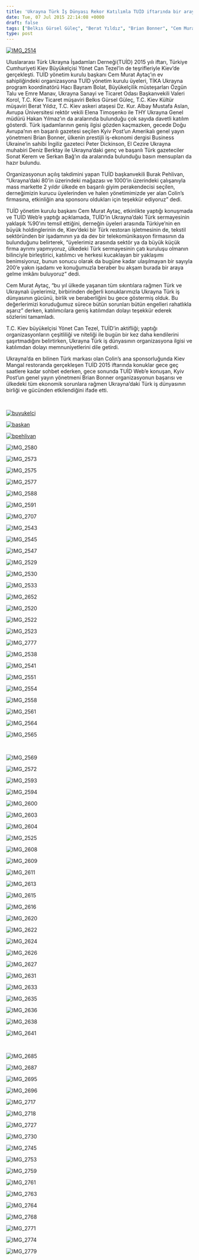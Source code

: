```yaml
---
title: 'Ukrayna Türk İş Dünyası Rekor Katılımla TUİD iftarında bir araya geldi'
date: Tue, 07 Jul 2015 22:14:08 +0000
draft: false
tags: ["Belkıs Gürsel Güleç", "Berat Yıldız", "Brian Bonner", "Cem Murat Aytaç", "Elena Timoşenko", "Emre Manav", "Hacı Bayram Bolat", "hakan yılmaz", "iftar", "kiev iftar", "Mustafa Aslan", "Özgün Talu", "ramazan", "TİKA Ukrayna", "TUİD (Türk Ukrayna İşadamları Derneği)", "Ukrayna", "Ukrayna İftar", "Valeri Korol", "Yönet Can Tezel"]
type: post
---
```


[![IMG_2514](https://burakpehlivan.org/wp-content/uploads/2015/07/IMG_2514.jpg)](https://burakpehlivan.org/wp-content/uploads/2015/07/IMG_2514.jpg)

Uluslararası Türk Ukrayna İşadamları Derneği(TUİD) 2015 yılı iftarı, Türkiye Cumhuriyeti Kiev Büyükelçisi Yönet Can Tezel’in de teşrifleriyle Kiev’de gerçekleşti. TUİD yönetim kurulu başkanı Cem Murat Aytaç’ın ev sahipliğindeki organizasyona TUİD yönetim kurulu üyeleri, TİKA Ukrayna program koordinatörü Hacı Bayram Bolat, Büyükelçilik müsteşarları Özgün Talu ve Emre Manav, Ukrayna Sanayi ve Ticaret Odası Başkanvekili Valeri Korol, T.C. Kiev Ticaret müşaviri Belkıs Gürsel Güleç, T.C. Kiev Kültür müşaviri Berat Yıldız, T.C. Kiev askeri ataşesi Dz. Kur. Albay Mustafa Aslan, Avrupa Üniversitesi rektör vekili Elena Timoşenko ile THY Ukrayna Genel müdürü Hakan Yılmaz’ın da aralarında bulunduğu çok sayıda davetli katılım gösterdi. Türk işadamlarının geniş ilgisi gözden kaçmazken, gecede Doğu Avrupa’nın en başarılı gazetesi seçilen Kyiv Post’un Amerikalı genel yayın yönetmeni Brian Bonner, ülkenin prestijli iş-ekonomi dergisi Business Ukraine’in sahibi İngiliz gazeteci Peter Dickinson, El Cezire Ukrayna muhabiri Deniz Berktay ile Ukrayna’daki genç ve başarılı Türk gazeteciler Sonat Kerem ve Serkan Bağ’ın da aralarında bulunduğu basın mensupları da hazır bulundu.

Organizasyonun açılış takdimini yapan TUİD başkanvekili Burak Pehlivan, “Ukrayna’daki 80’in üzerindeki mağazası ve 1000’in üzerindeki çalışanıyla mass markette 2 yıldır ülkede en başarılı giyim perakendecisi seçilen, derneğimizin kurucu üyelerinden ve halen yönetimimizde yer alan Colin’s firmasına, etkinliğin ana sponsoru oldukları için teşekkür ediyoruz” dedi.

TUİD yönetim kurulu başkanı Cem Murat Aytaç, etkinlikte yaptığı konuşmada ve TUİD Web’e yaptığı açıklamada, TUİD’in Ukrayna’daki Türk sermayesinin yaklaşık %90’ını temsil ettiğini, derneğin üyeleri arasında Türkiye’nin en büyük holdinglerinin de, Kiev’deki bir Türk restoran işletmesinin de, tekstil sektöründen bir işadamının ya da dev bir telekomünikasyon firmasının da bulunduğunu belirterek, “üyelerimiz arasında sektör ya da büyük küçük firma ayrımı yapmıyoruz, ülkedeki Türk sermayesinin çatı kuruluşu olmanın bilinciyle birleştirici, katılımcı ve herkesi kucaklayan bir yaklaşımı benimsiyoruz, bunun sonucu olarak da bugüne kadar ulaşılmayan bir sayıyla 200’e yakın işadamı ve konuğumuzla beraber bu akşam burada bir araya gelme imkânı buluyoruz“ dedi.

Cem Murat Aytaç, “bu yıl ülkede yaşanan tüm sıkıntılara rağmen Türk ve Ukraynalı üyelerimiz, birbirinden değerli konuklarımızla Ukrayna Türk iş dünyasının gücünü, birlik ve beraberliğini bu gece göstermiş olduk. Bu değerlerimizi koruduğumuz sürece bütün sorunları bütün engelleri rahatlıkla aşarız” derken, katılımcılara geniş katılımdan dolayı teşekkür ederek sözlerini tamamladı.

T.C. Kiev büyükelçisi Yönet Can Tezel, TUİD’in aktifliği; yaptığı organizasyonların çeşitliliği ve niteliği ile bugün bir kez daha kendilerini şaşırtmadığını belirtirken, Ukrayna Türk iş dünyasının organizasyona ilgisi ve katılımdan dolayı memnuniyetlerini dile getirdi.

Ukrayna’da en bilinen Türk markası olan Colin’s ana sponsorluğunda Kiev Mangal restoranda gerçekleşen TUİD 2015 iftarında konuklar gece geç saatlere kadar sohbet ederken, gece sonunda TUİD Web’e konuşan, Kyiv Post’un genel yayın yönetmeni Brian Bonner organizasyonun başarısı ve ülkedeki tüm ekonomik sorunlara rağmen Ukrayna’daki Türk iş dünyasının birliği ve gücünden etkilendiğini ifade etti.

 

[![buyukelci](https://burakpehlivan.org/wp-content/uploads/2015/07/buyukelci.jpg)](https://burakpehlivan.org/wp-content/uploads/2015/07/buyukelci.jpg)

[![baskan](https://burakpehlivan.org/wp-content/uploads/2015/07/baskan.jpg)](https://burakpehlivan.org/wp-content/uploads/2015/07/baskan.jpg)

[![bpehlivan](https://burakpehlivan.org/wp-content/uploads/2015/07/bpehlivan.jpg)](https://burakpehlivan.org/wp-content/uploads/2015/07/bpehlivan.jpg)

![IMG_2580](https://burakpehlivan.org/tuid_images/IMG_2580.jpg)

![IMG_2573](https://burakpehlivan.org/tuid_images/IMG_2573.jpg)

![IMG_2575](https://burakpehlivan.org/tuid_images/IMG_2575.jpg)

![IMG_2577](https://burakpehlivan.org/tuid_images/IMG_2577.jpg)

![IMG_2588](https://burakpehlivan.org/tuid_images/IMG_2588.jpg)

![IMG_2591](https://burakpehlivan.org/tuid_images/IMG_2591.jpg)

![IMG_2707](https://burakpehlivan.org/tuid_images/IMG_2707.jpg)

![IMG_2543](https://burakpehlivan.org/tuid_images/IMG_2543.jpg)

![IMG_2545](https://burakpehlivan.org/tuid_images/IMG_2545.jpg)

![IMG_2547](https://burakpehlivan.org/tuid_images/IMG_2547.jpg)

![IMG_2529](https://burakpehlivan.org/tuid_images/IMG_2529.jpg)

![IMG_2530](https://burakpehlivan.org/tuid_images/IMG_2530.jpg)

![IMG_2533](https://burakpehlivan.org/tuid_images/IMG_2533.jpg)

![IMG_2652](https://burakpehlivan.org/tuid_images/IMG_2652.jpg)

![IMG_2520](https://burakpehlivan.org/tuid_images/IMG_2520.jpg)

![IMG_2522](https://burakpehlivan.org/tuid_images/IMG_2522.jpg)

![IMG_2523](https://burakpehlivan.org/tuid_images/IMG_2523.jpg)

![IMG_2777](https://burakpehlivan.org/tuid_images/IMG_2777.jpg)

![IMG_2538](https://burakpehlivan.org/tuid_images/IMG_2538.jpg)

![IMG_2541](https://burakpehlivan.org/tuid_images/IMG_2541.jpg)

![IMG_2551](https://burakpehlivan.org/tuid_images/IMG_2551.jpg)

![IMG_2554](https://burakpehlivan.org/tuid_images/IMG_2554.jpg)

![IMG_2558](https://burakpehlivan.org/tuid_images/IMG_2558.jpg)

![IMG_2561](https://burakpehlivan.org/tuid_images/IMG_2561.jpg)

![IMG_2564](https://burakpehlivan.org/tuid_images/IMG_2564.jpg)

![IMG_2565](https://burakpehlivan.org/tuid_images/IMG_2565.jpg)

 

![IMG_2569](https://burakpehlivan.org/tuid_images/IMG_2569.jpg)

![IMG_2572](https://burakpehlivan.org/tuid_images/IMG_2572.jpg)

![IMG_2593](https://burakpehlivan.org/tuid_images/IMG_2593.jpg)

![IMG_2594](https://burakpehlivan.org/tuid_images/IMG_2594.jpg)

![IMG_2600](https://burakpehlivan.org/tuid_images/IMG_2600.jpg)

![IMG_2603](https://burakpehlivan.org/tuid_images/IMG_2603.jpg)

![IMG_2604](https://burakpehlivan.org/tuid_images/IMG_2604.jpg)

![IMG_2525](https://burakpehlivan.org/tuid_images/IMG_2525.jpg)

![IMG_2608](https://burakpehlivan.org/tuid_images/IMG_2608.jpg)

![IMG_2609](https://burakpehlivan.org/tuid_images/IMG_2609.jpg)

![IMG_2611](https://burakpehlivan.org/tuid_images/IMG_2611.jpg)

![IMG_2613](https://burakpehlivan.org/tuid_images/IMG_2613.jpg)

![IMG_2615](https://burakpehlivan.org/tuid_images/IMG_2615.jpg)

![IMG_2616](https://burakpehlivan.org/tuid_images/IMG_2616.jpg)

![IMG_2620](https://burakpehlivan.org/tuid_images/IMG_2620.jpg)

![IMG_2622](https://burakpehlivan.org/tuid_images/IMG_2622.jpg)

![IMG_2624](https://burakpehlivan.org/tuid_images/IMG_2624.jpg)

![IMG_2626](https://burakpehlivan.org/tuid_images/IMG_2626.jpg)

![IMG_2627](https://burakpehlivan.org/tuid_images/IMG_2627.jpg)

![IMG_2631](https://burakpehlivan.org/tuid_images/IMG_2631.jpg)

![IMG_2633](https://burakpehlivan.org/tuid_images/IMG_2633.jpg)

![IMG_2635](https://burakpehlivan.org/tuid_images/IMG_2635.jpg)

![IMG_2636](https://burakpehlivan.org/tuid_images/IMG_2636.jpg)

![IMG_2638](https://burakpehlivan.org/tuid_images/IMG_2638.jpg)

![IMG_2641](https://burakpehlivan.org/tuid_images/IMG_2641.jpg)

 

![IMG_2685](https://burakpehlivan.org/tuid_images/IMG_2685.jpg)

![IMG_2687](https://burakpehlivan.org/tuid_images/IMG_2687.jpg)

![IMG_2695](https://burakpehlivan.org/tuid_images/IMG_2695.jpg)

![IMG_2696](https://burakpehlivan.org/tuid_images/IMG_2696.jpg)

![IMG_2717](https://burakpehlivan.org/tuid_images/IMG_2717.jpg)

![IMG_2718](https://burakpehlivan.org/tuid_images/IMG_2718.jpg)

![IMG_2727](https://burakpehlivan.org/tuid_images/IMG_2727.jpg)

![IMG_2730](https://burakpehlivan.org/tuid_images/IMG_2730.jpg)

![IMG_2745](https://burakpehlivan.org/tuid_images/IMG_2745.jpg)

![IMG_2753](https://burakpehlivan.org/tuid_images/IMG_2753.jpg)

![IMG_2759](https://burakpehlivan.org/tuid_images/IMG_2759.jpg)

![IMG_2761](https://burakpehlivan.org/tuid_images/IMG_2761.jpg)

![IMG_2763](https://burakpehlivan.org/tuid_images/IMG_2763.jpg)

![IMG_2764](https://burakpehlivan.org/tuid_images/IMG_2764.jpg)

![IMG_2768](https://burakpehlivan.org/tuid_images/IMG_2768.jpg)

![IMG_2771](https://burakpehlivan.org/tuid_images/IMG_2771.jpg)

![IMG_2774](https://burakpehlivan.org/tuid_images/IMG_2774.jpg)

![IMG_2779](https://burakpehlivan.org/tuid_images/IMG_2779.jpg)